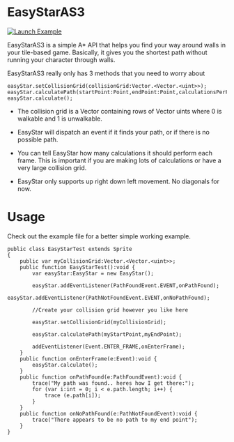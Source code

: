 # EasyStarAS3

[![Launch Example](http://prettymuchbryce.com/easystaras3/easystar.jpg)](http://prettymuchbryce.com/easystaras3/Main.html)

EasyStarAS3 is a simple A* API that helps you find your way around walls in your tile-based game. Basically, it gives you the shortest path without running your character through walls.

EasyStarAS3 really only has 3 methods that you need to worry about

	easyStar.setCollisionGrid(collisionGrid:Vector.<Vector.<uint>>);
	easyStar.calculatePath(startPoint:Point,endPoint:Point,calculationsPerFrame:uint);
	easyStar.calculate();

* The collision grid is a Vector containing rows of Vector uints where 0 is walkable and 1 is unwalkable.

* EasyStar will dispatch an event if it finds your path, or if there is no possible path.

* You can tell EasyStar how many calculations it should perform each frame. This is important if you are making lots of calculations or have a very large collision grid.

* EasyStar only supports up right down left movement. No diagonals for now.

# Usage

Check out the example file for a better simple working example.

	public class EasyStarTest extends Sprite
	{
		public var myCollisionGrid:Vector.<Vector.<uint>>;
		public function EasyStarTest():void {
			var easyStar:EasyStar = new EasyStar();
		
			easyStar.addEventListener(PathFoundEvent.EVENT,onPathFound);
			easyStar.addEventListener(PathNotFoundEvent.EVENT,onNoPathFound);

			//Create your collision grid however you like here

			easyStar.setCollisionGrid(myCollisionGrid);
		
			easyStar.calculatePath(myStartPoint,myEndPoint);
		
			addEventListener(Event.ENTER_FRAME,onEnterFrame);
		}
		public function onEnterFrame(e:Event):void {
			easyStar.calculate();
		}
		public function onPathFound(e:PathFoundEvent):void {
			trace("My path was found.. heres how I get there:");
			for (var i:int = 0; i < e.path.length; i++) {
				trace (e.path[i]);
			}
		}
		public function onNoPathFound(e:PathNotFoundEvent):void {
			trace("There appears to be no path to my end point");
		}
	}
		
		